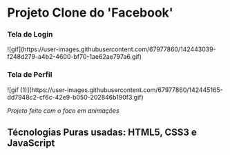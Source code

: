 # Projeto Clone do 'Facebook'

<h3>Tela de Login</h3>
![gif](https://user-images.githubusercontent.com/67977860/142443039-f248d279-a4b2-4600-bf70-1ae62ae797a6.gif)

<h3>Tela de Perfil</h3>
![gif (1)](https://user-images.githubusercontent.com/67977860/142445165-dd7948c2-cf6c-42e9-b050-202846b190f3.gif)

*Projeto feito com o foco em animações*

## Técnologias Puras usadas: HTML5, CSS3 e JavaScript
